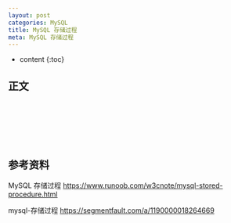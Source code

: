 ```yaml
---
layout: post
categories: MySQL
title: MySQL 存储过程
meta: MySQL 存储过程
---
```

* content
{:toc}

## 正文



<br/><br/><br/><br/><br/>
## 参考资料

MySQL 存储过程 <https://www.runoob.com/w3cnote/mysql-stored-procedure.html>

mysql-存储过程 <https://segmentfault.com/a/1190000018264669>

